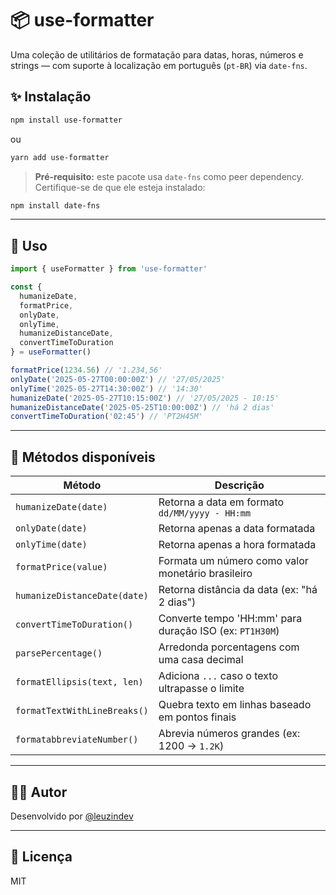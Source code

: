 # 📦 use-formatter

Uma coleção de utilitários de formatação para datas, horas, números e strings — com suporte à localização em português (`pt-BR`) via `date-fns`.

## ✨ Instalação

```bash
npm install use-formatter
```

ou

```bash
yarn add use-formatter
```

> **Pré-requisito:** este pacote usa `date-fns` como peer dependency. Certifique-se de que ele esteja instalado:

```bash
npm install date-fns
```

---

## 🚀 Uso

```ts
import { useFormatter } from 'use-formatter'

const {
  humanizeDate,
  formatPrice,
  onlyDate,
  onlyTime,
  humanizeDistanceDate,
  convertTimeToDuration
} = useFormatter()

formatPrice(1234.56) // '1.234,56'
onlyDate('2025-05-27T00:00:00Z') // '27/05/2025'
onlyTime('2025-05-27T14:30:00Z') // '14:30'
humanizeDate('2025-05-27T10:15:00Z') // '27/05/2025 - 10:15'
humanizeDistanceDate('2025-05-25T10:00:00Z') // 'há 2 dias'
convertTimeToDuration('02:45') // 'PT2H45M'
```

---

## 🔧 Métodos disponíveis

| Método                       | Descrição                                                      |
|-----------------------------|-----------------------------------------------------------------|
| `humanizeDate(date)`        | Retorna a data em formato `dd/MM/yyyy - HH:mm`                 |
| `onlyDate(date)`            | Retorna apenas a data formatada                                |
| `onlyTime(date)`            | Retorna apenas a hora formatada                                |
| `formatPrice(value)`        | Formata um número como valor monetário brasileiro              |
| `humanizeDistanceDate(date)`| Retorna distância da data (ex: "há 2 dias")                    |
| `convertTimeToDuration()`   | Converte tempo 'HH:mm' para duração ISO (ex: `PT1H30M`)        |
| `parsePercentage()`         | Arredonda porcentagens com uma casa decimal                    |
| `formatEllipsis(text, len)` | Adiciona `...` caso o texto ultrapasse o limite                |
| `formatTextWithLineBreaks()`| Quebra texto em linhas baseado em pontos finais                |
| `formatabbreviateNumber()`  | Abrevia números grandes (ex: 1200 → `1.2K`)                     |

---

## 🧑‍💻 Autor

Desenvolvido por [@leuzindev](https://github.com/leuzindev)

---

## 📝 Licença

MIT